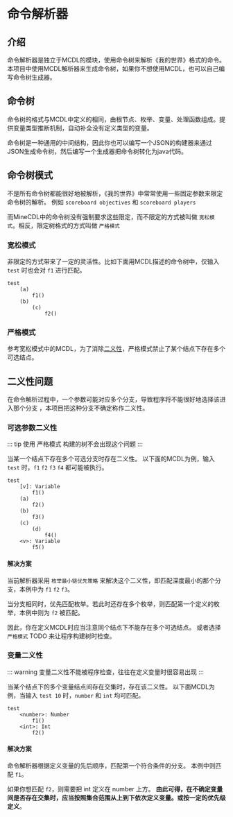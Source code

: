 # 命令解析器
## 介绍

命令解析器是独立于MCDL的模块，使用命令树来解析《我的世界》格式的命令。本项目中使用MCDL解析器来生成命令树，如果你不想使用MCDL，也可以自己编写命令树生成器。

## 命令树

命令树的格式与MCDL中定义的相同，由根节点、枚举、变量、处理函数组成。提供变量类型推断机制，自动补全没有定义类型的变量。

命令树是一种通用的中间结构，因此你也可以编写一个JSON的构建器来通过JSON生成命令树，然后编写一个生成器把命令树转化为java代码。

## 命令树模式

不是所有命令树都能很好地被解析，《我的世界》中常常使用一些固定参数来限定命令树的解析。
例如 `scoreboard objectives` 和 `scoreboard players` 

而MineCDL中的命令树没有强制要求这些限定，而不限定的方式被叫做 `宽松模式`。相反，限定树格式的方式叫做 `严格模式`

### 宽松模式

非限定的方式带来了一定的灵活性。比如下面用MCDL描述的命令树中，仅输入 `test` 时也会对 `f1` 进行匹配。

```
test
    (a)
        f1()
    (b)
        (c)
            f2()
```

### 严格模式

参考宽松模式中的MCDL，为了消除[二义性](#二义性问题)，严格模式禁止了某个结点下存在多个可选结点。

## 二义性问题

在命令解析过程中，一个参数可能对应多个分支，导致程序将不能很好地选择该进入那个分支
，本项目把这种分支不确定称作二义性。

### 可选参数二义性

::: tip
使用 严格模式 构建的树不会出现这个问题
:::

当某一个结点下存在多个可选分支时存在二义性。
以下面的MCDL为例，输入 `test` 时，`f1` `f2` `f3` `f4` 都可能被执行。

```
test
    [v]: Variable
        f1()
    (a)
        f2()
    (b)
        f3()
    (c)
        (d)
            f4()
    <v>: Variable
        f5()

```

#### 解决方案

当前解析器采用 `枚举最小链优先策略` 来解决这个二义性，即匹配深度最小的那个分支，本例中为 `f1` `f2` `f3`。

当分支相同时，优先匹配枚举。若此时还存在多个枚举，则匹配第一个定义的枚举，本例中则为 `f2` 被匹配。

因此，你在定义MCDL时应当注意同个结点下不能存在多个可选结点。
或者选择 `严格模式` TODO 来让程序构建树时检查。

### 变量二义性

::: warning
变量二义性不能被程序检查，往往在定义变量时很容易出现
:::

当某个结点下的多个变量结点间存在交集时，存在该二义性。
以下面MCDL为例，当输入 `test 10` 时，`number` 和 `int` 均可匹配。

```
test
    <number>: Number
        f1()
    <int>: Int
        f2()
```

#### 解决方案

命令解析器根据定义变量的先后顺序，匹配第一个符合条件的分支。
本例中则匹配 `f1`。

如果你想匹配 `f2`，则需要把 int 定义在 number 上方。
**由此可得，在不确定变量间是否存在交集时，应当按照集合范围从上到下依次定义变量。或按一定的优先级定义**。